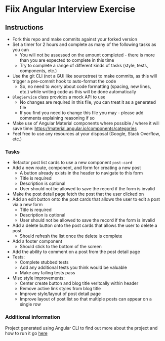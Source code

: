 # Fiix Angular Interview Exercise

## Instructions

- Fork this repo and make commits against your forked version
- Set a timer for 2 hours and complete as many of the following tasks as you can
  - You will not be assessed on the amount completed - there is more than you are expected to complete in this time
  - Try to complete a range of different kinds of tasks (style, tests, components, etc.)
- Use the git CLI (not a GUI like sourcetree) to make commits, as this will trigger a pre-commit hook to auto-format the code
  - So, no need to worry about code formatting (spacing, new lines, etc.) while writing code as this will be done automatically
- `BlogService` class provides a mock API to use
  - No changes are required in this file, you can treat it as a generated file
  - If you find you need to change this file you may - please add comments explaining reasoning if so
- Make use of Angular Material components where possible / where it will save time: https://material.angular.io/components/categories
- Feel free to use any resources at your disposal (Google, Stack Overflow, etc.)

### Tasks

- Refactor post list cards to use a new component `post-card`
- Add a new route, component, and form for creating a new post
  - A button already exists in the header to navigate to this form
  - Title is required
  - Description is optional
  - User should not be allowed to save the record if the form is invalid
- Make the post detail page fetch the post that the user clicked on
- Add an edit button onto the post cards that allows the user to edit a post via a new form
  - Title is required
  - Description is optional
  - User should not be allowed to save the record if the form is invalid
- Add a delete button onto the post cards that allows the user to delete a post
  - Should refresh the list once the delete is complete
- Add a footer component
  - Should stick to the bottom of the screen
- Add the ability to comment on a post from the post detail page
- Tests:
  - Complete stubbed tests
  - Add any additional tests you think would be valuable
  - Make any failing tests pass
- Misc style improvements:
  - Center create button and blog title veritcally within header
  - Remove active link styles from blog title
  - Improve style/layout of post detail page
  - Improve layout of post list so that multiple posts can appear on a single row

### Additional information

Project generated using Angular CLI to find out more about the project and how to run it go [here](blog-interview/README.md)
